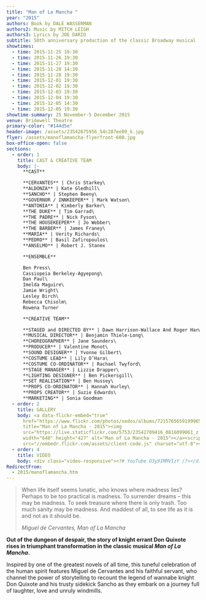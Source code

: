 ```yaml
---
title: "Man of La Mancha "
year: "2015"
authors: Book by DALE WASSERMAN
authors2: Music by MITCH LEIGH
authors3: Lyrics by JOE DARIO
subtitle: 50th anniversary production of the classic Broadway musical
showtimes:
  - time: 2015-11-25 19:30
  - time: 2015-11-26 19:30
  - time: 2015-11-27 19:30
  - time: 2015-11-28 14:30
  - time: 2015-11-28 19:30
  - time: 2015-12-01 19:30
  - time: 2015-12-02 19:30
  - time: 2015-12-03 19:30
  - time: 2015-12-04 19:30
  - time: 2015-12-05 14:30
  - time: 2015-12-05 19:30
showtime-summary: 25 November-5 December 2015
venue: Bridewell Theatre
primary-color: "#144d5e"
header-image: /assets/23542675956_54c287ee09_k.jpg
flyer: /assets/manoflamancha-flyerfront-600.jpg
box-office-open: false
sections:
  - order: 1
    title: CAST & CREATIVE TEAM
    body: |-
      **CAST**

      **CERVANTES** | Chris Starkey\
      **ALDONZA** | Kate Gledhill\
      **SANCHO** | Stephen Beeny\
      **GOVERNOR / INNKEEPER** | Mark Watson\
      **ANTONIA** | Kimberly Barker\
      **THE DUKE** | Tim Garrad\
      **THE PADRE** | Nick Fyson\
      **THE HOUSEKEEPER** | Jo Webber\
      **THE BARBER** | James Franey\
      **MARIA** | Verity Richards\
      **PEDRO** | Basil Zafiropoulos\
      **ANSELMO** | Robert J. Stanex

      **ENSEMBLE**

      Ben Press\
      Cassiopeia Berkeley-Agyepong\
      Dan Paul\
      Imelda Maguire\
      Jamie Wright\
      Lesley Birch\
      Rebecca Chisolm\
      Rowena Turner

      **CREATIVE TEAM**

      **STAGED and DIRECTED BY** | Dawn Harrison-Wallace And Roger Harwood\
      **MUSICAL DIRECTOR** | Benjamin Thiele-Long\
      **CHOREOGRAPHER** | Jane Saunders\
      **PRODUCER** | Valentine Monot\
      **SOUND DESIGNER** | Yvonne Gilbert\
      **COSTUME LEAD** | Lily O’Hara\
      **COSTUME CO-ORDINATOR** | Rachael Twyford\
      **STAGE MANAGER** | Lizzie Drapper\
      **LIGHTING DESIGNER** | Ben Pickersgill\
      **SET REALISATION** | Ben Hussey\
      **PROPS CO-ORDINATOR** | Hannah Hurley\
      **PROPS CREATOR** | Suzie Edwards\
      **MARKETING** | Sonia Goodman
  - order: 2
    title: GALLERY
    body: <a data-flickr-embed="true"
      href="https://www.flickr.com/photos/sedos/albums/72157656591999654"
      title="Man of La Mancha - 2015"><img
      src="https://live.staticflickr.com/5753/23542709416_0816099061_z.jpg"
      width="640" height="427" alt="Man of La Mancha - 2015"></a><script async
      src="//embedr.flickr.com/assets/client-code.js" charset="utf-8"></script>
  - order: 4
    title: VIDEO
    body: <div class="video-responsive"><?# YouTube O3y9IMMVIzY /?></div>
RedirectFrom:
  - 2015/manoflamancha.htm
---
```

>When life itself seems lunatic, who knows where madness lies? Perhaps to be too practical is madness. To surrender dreams – this may be madness. To seek treasure where there is only trash. Too much sanity may be madness. And maddest of all, to see life as it is and not as it should be.
><footer><cite>Miguel de Cervantes, Man of La Mancha</cite></footer>

**Out of the dungeon of despair, the story of knight errant Don Quixote rises in triumphant transformation in the classic musical *Man of La Mancha*.**

Inspired by one of the greatest novels of all time, this tuneful celebration of the human spirit features Miguel de Cervantes and his faithful servant, who channel the power of storytelling to recount the legend of wannabe knight Don Quixote and his trusty sidekick Sancho as they embark on a journey full of laughter, love and unruly windmills.